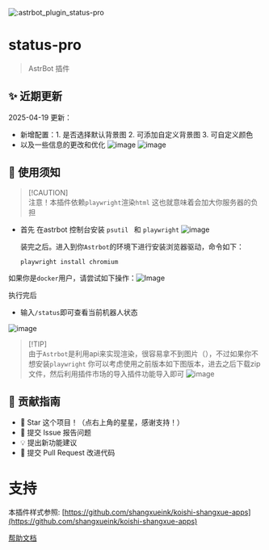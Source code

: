 ![:astrbot_plugin_status-pro](https://count.getloli.com/@:astrbot_plugin_status-pro?theme=minecraft)
# status-pro

> AstrBot 插件

## ✨ 近期更新
2025-04-19 更新：
- 新增配置：1. 是否选择默认背景图 2. 可添加自定义背景图 3. 可自定义颜色
- 以及一些信息的更改和优化
![image](https://github.com/user-attachments/assets/0a582cc6-055f-4f6b-afce-b23b4bdd575c)
![image](https://github.com/user-attachments/assets/d355c304-84ba-40a6-a860-ab7aaf6ddb68)


## 🐔 使用须知
> [!CAUTION]\
> 注意！本插件依赖`playwright`渲染`html` 这也就意味着会加大你服务器的负担


- 首先 在astrbot 控制台安装 `psutil ` 和 `playwright`
  ![image](https://github.com/user-attachments/assets/a6148735-7195-41d2-ab0d-5021c183f06d)

  装完之后。进入到你`Astrbot`的环境下进行安装浏览器驱动，命令如下：
  ```shell
  playwright install chromium
  ```

如果你是`docker`用户，请尝试如下操作：![Image](https://github.com/user-attachments/assets/4412b547-5b31-49ae-bb45-1dd778b231ce)

  
执行完后
- 输入`/status`即可查看当前机器人状态

![image](https://github.com/user-attachments/assets/00c39c35-6971-42d5-9bc6-a411fd868170)

> [!TIP]\
> 由于`Astrbot`是利用api来实现渲染，很容易拿不到图片（），不过如果你不想安装`playwright` 你可以考虑使用之前版本如下图版本，进去之后下载zip文件，然后利用插件市场的导入插件功能导入即可
> ![image](https://github.com/user-attachments/assets/f772e3bd-a867-41ac-b841-42fcc617ddf3)


## 👥 贡献指南

- 🌟 Star 这个项目！（点右上角的星星，感谢支持！）
- 🐛 提交 Issue 报告问题
- 💡 提出新功能建议
- 🔧 提交 Pull Request 改进代码
# 支持
本插件样式参照: [https://github.com/shangxueink/koishi-shangxue-apps](https://github.com/shangxueink/koishi-shangxue-apps)

[帮助文档](https://astrbot.app)


